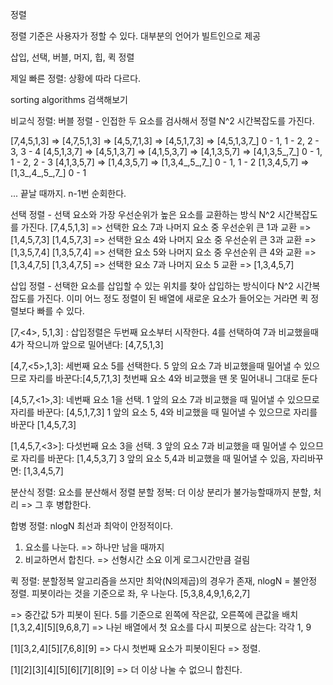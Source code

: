정렬

정렬 기준은 사용자가 정할 수 있다.
대부분의 언어가 빌트인으로 제공

삽입, 선택, 버블, 머지, 힙, 퀵 정렬

제일 빠른 정렬:
상황에 따라 다르다.

sorting algorithms 검색해보기

비교식 정렬:
버블 정렬 - 인접한 두 요소를 검사해서 정렬
N^2 시간복잡도를 가진다.

[7,4,5,1,3] => [4,7,5,1,3] => [4,5,7,1,3] => [4,5,1,7,3] => [4,5,1,3,7_]
0 - 1, 1 - 2, 2 - 3, 3 - 4
[4,5,1,3,7] => [4,5,1,3,7] => [4,1,5,3,7] => [4,1,3,5,7] => [4,1,3,5_,7_]
0 - 1, 1 - 2, 2 - 3
[4,1,3,5,7] => [1,4,3,5,7] => [1,3,4_,5_,7_]
0 - 1, 1 - 2
[1,3,4,5,7] => [1,3_,4_,5_,7_]
0 - 1

... 끝날 때까지. n-1번 순회한다.

선택 정렬 - 선택 요소와 가장 우선순위가 높은 요소를 교환하는 방식
N^2 시간복잡도를 가진다.
[7,4,5,1,3] => 선택한 요소 7과 나머지 요소 중 우선순위 큰 1과 교환 => [1,4,5,7,3]
[1,4,5,7,3] => 선택한 요소 4와 나머지 요소 중 우선순위 큰 3과 교환 => [1,3,5,7,4]
[1,3,5,7,4] => 선택한 요소 5와 나머지 요소 중 우선순위 큰 4와 교환 => [1,3,4,7,5]
[1,3,4,7,5] => 선택한 요소 7과 나머지 요소 5 교환 => [1,3,4,5,7]

삽입 정렬 - 선택한 요소를 삽입할 수 있는 위치를 찾아 삽입하는 방식이다
N^2 시간복잡도를 가진다.
이미 어느 정도 정렬이 된 배열에 새로운 요소가 들어오는 거라면 퀵 정렬보다 빠를 수 있다.

[7,<4>, 5,1,3] : 삽입정렬은 두번째 요소부터 시작한다.
4를 선택하여 7과 비교했을때 4가 작으니까 앞으로 밀어낸다: [4,7,5,1,3]

[4,7,<5>,1,3]: 세번째 요소 5를 선택한다.
5 앞의 요소 7과 비교했을때 밀어낼 수 있으므로 자리를 바꾼다:[4,5,7,1,3]
첫번째 요소 4와 비교했을 땐 못 밀어내니 그대로 둔다

[4,5,7,<1>,3]: 네번째 요소 1을 선택.
1 앞의 요소 7과 비교했을 때 밀어낼 수 있으므로 자리를 바꾼다: [4,5,1,7,3]
1 앞의 요소 5, 4와 비교했을 때 밀어낼 수 있으므로 자리를 바꾼다 [1,4,5,7,3]

[1,4,5,7,<3>]: 다섯번째 요소 3을 선택.
3 앞의 요소 7과 비교했을 때 밀어낼 수 있으므로 자리를 바꾼다: [1,4,5,3,7]
3 앞의 요소 5,4과 비교했을 때 밀어낼 수 있음, 자리바꾸면: [1,3,4,5,7]

분산식 정렬:
요소를 분산해서 정렬
분할 정복: 더 이상 분리가 불가능할때까지 분할, 처리 => 그 후 병합한다.

합병 정렬: nlogN
최선과 최악이 안정적이다.

1. 요소를 나눈다. => 하나만 남을 때까지
2. 비교하면서 합친다. => 선형시간 소요 이게 로그시간만큼 걸림

퀵 정렬: 분할정복 알고리즘을 쓰지만 최악(N의제곱)의 경우가 존재, nlogN
= 불안정 정렬.
피봇이라는 것을 기준으로 좌, 우 나눈다.
[5,3,8,4,9,1,6,2,7]

=> 중간값 5가 피봇이 된다.
5를 기준으로 왼쪽에 작은값, 오른쪽에 큰값을 배치
[1,3,2,4][5][9,6,8,7] => 나뉜 배열에서 첫 요소를 다시 피봇으로 삼는다: 각각 1, 9

[1][3,2,4][5][7,6,8][9] => 다시 첫번째 요소가 피봇이된다 => 정렬.

[1][2][3][4][5][6][7][8][9] => 더 이상 나눌 수 없으니 합친다.
